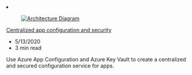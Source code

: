 <!-- This file is automatically generated by build/architectures/build_index.py. Any updates will be lost. -->

<!-- markdownlint-disable MD033 -->

<li class="grid-item item-column" data-categories="Security Management and Governance ">
<article class="card">
    <div class="card-header has-margin-bottom-none" aria-hidden="true">
        <figure class="image diagram has-height-175 has-overflow-hidden level">
            <a href="/azure/architecture/solution-ideas/articles/appconfig-key-vault"><img src="/azure/architecture/browse/thumbs/appconfig-key-vault.png" class="diagram" alt="Architecture Diagram" data-linktype="relative-path"></a>
        </figure>
    </div>
    <div class="card-content">
        <a class="card-content-title has-margin-top-none" href="/azure/architecture/solution-ideas/articles/appconfig-key-vault">
            <p>Centralized app configuration and security</p>
        </a>
        <ul class="card-content-metadata">
            <li>5/13/2020</li>
            <li>3 min read</li>
        </ul>
        <p class="card-content-description">Use Azure App Configuration and Azure Key Vault to create a centralized and secured configuration service for apps.</p>
        <div class="bottom-to-top-fade is-hidden-mobile"></div>
    </div>
</article>
</li>
